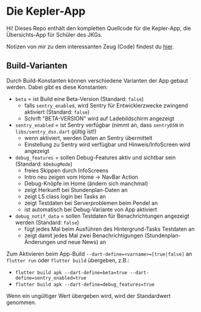 # Die Kepler-App

Hi! Dieses Repo enthält den kompletten Quellcode für die Kepler-App, die Übersichts-App für Schüler des JKGs.

Notizen von mir zu dem interessanten Zeug (Code) findest du [hier](notes.md).

## Build-Varianten

Durch Build-Konstanten können verschiedene Varianten der App gebaut werden. Dabei gibt es diese Konstanten:

- `beta` = ist Build eine Beta-Version (Standard: `false`)
  - falls `sentry_enabled`, wird Sentry für Entwicklerzwecke zwingend aktiviert (Standard: `false`)
  - Schrift "BETA-VERSION" wird auf Ladebildschirm angezeigt
- `sentry_enabled` = ist Sentry verfügbar (nimmt an, dass `sentryDSN` in `libs/sentry_dsn.dart` gültig ist!)
  - wenn aktiviert, werden Daten an Sentry übermittelt
  - Einstellung zu Sentry wird verfügbar und Hinweis/InfoScreen wird angezeigt
- `debug_features` = sollen Debug-Features aktiv und sichtbar sein (Standard: `kDebugMode`)
  - freies Skippen durch InfoScreens
  - Intro neu zeigen vom Home -> NavBar Action
  - Debug-Knöpfe im Home (ändern sich manchmal)
  - zeigt Herkunft bei Stundenplan-Daten an
  - zeigt LS class login bei Tasks an
  - zeigt Testdaten bei Serverproblemen beim Pendel an
  - ist automatisch bei Debug-Variante von App aktiviert
- `debug_notif_data` = sollen Testdaten für Benachrichtungen angezeigt werden (Standard: `false`)
  - fügt jedes Mal beim Ausführen des Hintergrund-Tasks Testdaten an
  - zeigt damit jedes Mal zwei Benachrichtigungen (Stundenplan-Änderungen und neue News) an

Zum Aktivieren beim App-Build `--dart-define=<varname>=[true|false]` an `flutter run` oder `flutter build` übergeben, z.B.:

- `flutter build apk --dart-define=beta=true --dart-define=sentry_enabled=true`
- `flutter build apk --dart-define=debug_features=true`

Wenn ein ungültiger Wert übergeben wird, wird der Standardwert genommen.
